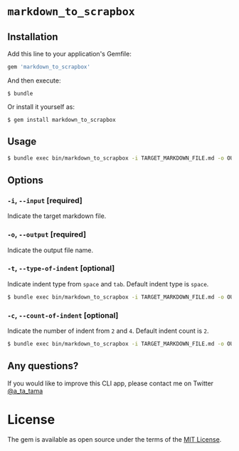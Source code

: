 # `markdown_to_scrapbox`

## Installation

Add this line to your application's Gemfile:

```ruby
gem 'markdown_to_scrapbox'
```

And then execute:

    $ bundle

Or install it yourself as:

    $ gem install markdown_to_scrapbox

## Usage

```bash
$ bundle exec bin/markdown_to_scrapbox -i TARGET_MARKDOWN_FILE.md -o OUTPUT_FILE.txt
```

## Options

### `-i`, `--input` [required]

Indicate the target markdown file.

### `-o`, `--output` [required]

Indicate the output file name.

### `-t`, `--type-of-indent` [optional]

Indicate indent type from `space` and `tab`.
Default indent type is `space`.

```bash
$ bundle exec bin/markdown_to_scrapbox -i TARGET_MARKDOWN_FILE.md -o OUTPUT_FILE.txt -t tab
```

### `-c`, `--count-of-indent` [optional]

Indicate the number of indent from `2` and `4`.
Default indent count is `2`.

```bash
$ bundle exec bin/markdown_to_scrapbox -i TARGET_MARKDOWN_FILE.md -o OUTPUT_FILE.txt -c 2
```

## Any questions?

If you would like to improve this CLI app, please contact me on Twitter [@a_ta_tama](https://twitter.com/a_ta_tama)

# License

The gem is available as open source under the terms of the [MIT License](https://opensource.org/licenses/MIT).
